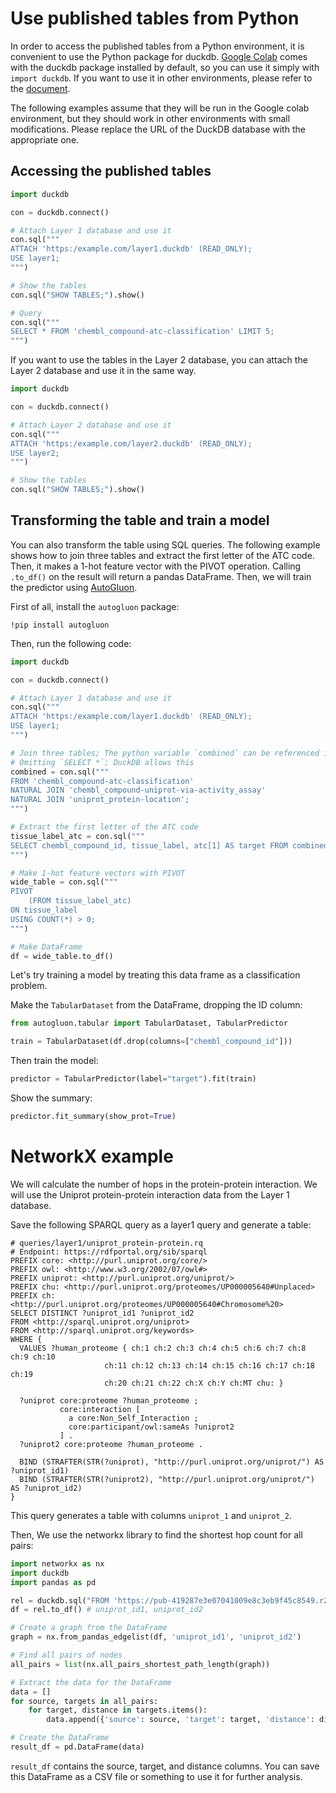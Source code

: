 # Use published tables from Python

In order to access the published tables from a Python environment, it is convenient to use the Python package for duckdb. [Google Colab](https://colab.research.google.com/) comes with the duckdb package installed by default, so you can use it simply with `import duckdb`. If you want to use it in other environments, please refer to the [document](https://duckdb.org/docs/stable/clients/python/overview).

The following examples assume that they will be run in the Google colab environment, but they should work in other environments with small modifications. Please replace the URL of the DuckDB database with the appropriate one.

## Accessing the published tables

```python
import duckdb

con = duckdb.connect()

# Attach Layer 1 database and use it
con.sql("""
ATTACH 'https:/example.com/layer1.duckdb' (READ_ONLY);
USE layer1;
""")

# Show the tables
con.sql("SHOW TABLES;").show()

# Query
con.sql("""
SELECT * FROM 'chembl_compound-atc-classification' LIMIT 5;
""")
```

If you want to use the tables in the Layer 2 database, you can attach the Layer 2 database and use it in the same way.

```python
import duckdb

con = duckdb.connect()

# Attach Layer 2 database and use it
con.sql("""
ATTACH 'https:/example.com/layer2.duckdb' (READ_ONLY);
USE layer2;
""")

# Show the tables
con.sql("SHOW TABLES;").show()
```

## Transforming the table and train a model

You can also transform the table using SQL queries. The following example shows how to join three tables and extract the first letter of the ATC code. Then, it makes a 1-hot feature vector with the PIVOT operation. Calling `.to_df()` on the result will return a pandas DataFrame. Then, we will train the predictor using [AutoGluon](https://auto.gluon.ai/stable/index.html).

First of all, install the `autogluon` package:

```
!pip install autogluon
```

Then, run the following code:

```python
import duckdb

con = duckdb.connect()

# Attach Layer 1 database and use it
con.sql("""
ATTACH 'https:/example.com/layer1.duckdb' (READ_ONLY);
USE layer1;
""")

# Join three tables; The python variable `combined` can be referenced in the SQL query after this
# Omitting `SELECT *`; DuckDB allows this
combined = con.sql("""
FROM 'chembl_compound-atc-classification'
NATURAL JOIN 'chembl_compound-uniprot-via-activity_assay'
NATURAL JOIN 'uniprot_protein-location';
""")

# Extract the first letter of the ATC code
tissue_label_atc = con.sql("""
SELECT chembl_compound_id, tissue_label, atc[1] AS target FROM combined LIMIT 5;
""")

# Make 1-hot feature vectors with PIVOT
wide_table = con.sql("""
PIVOT
    (FROM tissue_label_atc)
ON tissue_label
USING COUNT(*) > 0;
""")

# Make DataFrame
df = wide_table.to_df()
```

Let's try training a model by treating this data frame as a classification problem.

Make the `TabularDataset` from the DataFrame, dropping the ID column:

```python
from autogluon.tabular import TabularDataset, TabularPredictor

train = TabularDataset(df.drop(columns=["chembl_compound_id"]))
```

Then train the model:

```python
predictor = TabularPredictor(label="target").fit(train)
```

Show the summary:

```python
predictor.fit_summary(show_prot=True)
```

# NetworkX example

We will calculate the number of hops in the protein-protein interaction. We will use the Uniprot protein-protein interaction data from the Layer 1 database.

Save the following SPARQL query as a layer1 query and generate a table:

```sparql
# queries/layer1/uniprot_protein-protein.rq
# Endpoint: https://rdfportal.org/sib/sparql
PREFIX core: <http://purl.uniprot.org/core/>
PREFIX owl: <http://www.w3.org/2002/07/owl#>
PREFIX uniprot: <http://purl.uniprot.org/uniprot/>
PREFIX chu: <http://purl.uniprot.org/proteomes/UP000005640#Unplaced>
PREFIX ch: <http://purl.uniprot.org/proteomes/UP000005640#Chromosome%20>
SELECT DISTINCT ?uniprot_id1 ?uniprot_id2
FROM <http://sparql.uniprot.org/uniprot>
FROM <http://sparql.uniprot.org/keywords>
WHERE {
  VALUES ?human_proteome { ch:1 ch:2 ch:3 ch:4 ch:5 ch:6 ch:7 ch:8 ch:9 ch:10
                     ch:11 ch:12 ch:13 ch:14 ch:15 ch:16 ch:17 ch:18 ch:19
                     ch:20 ch:21 ch:22 ch:X ch:Y ch:MT chu: }

  ?uniprot core:proteome ?human_proteome ;
           core:interaction [
             a core:Non_Self_Interaction ;
             core:participant/owl:sameAs ?uniprot2
           ] .
  ?uniprot2 core:proteome ?human_proteome .

  BIND (STRAFTER(STR(?uniprot), "http://purl.uniprot.org/uniprot/") AS ?uniprot_id1)
  BIND (STRAFTER(STR(?uniprot2), "http://purl.uniprot.org/uniprot/") AS ?uniprot_id2)
}
```

This query generates a table with columns `uniprot_1` and `uniprot_2`.

Then, We use the networkx library to find the shortest hop count for all pairs:

```python
import networkx as nx
import duckdb
import pandas as pd

rel = duckdb.sql("FROM 'https://pub-419287e3e07041009e8c3eb9f45c8549.r2.dev/layer1/uniprot_protein-protein.parquet'")
df = rel.to_df() # uniprot_id1, uniprot_id2

# Create a graph from the DataFrame
graph = nx.from_pandas_edgelist(df, 'uniprot_id1', 'uniprot_id2')

# Find all pairs of nodes
all_pairs = list(nx.all_pairs_shortest_path_length(graph))

# Extract the data for the DataFrame
data = []
for source, targets in all_pairs:
    for target, distance in targets.items():
        data.append({'source': source, 'target': target, 'distance': distance})

# Create the DataFrame
result_df = pd.DataFrame(data)
```

`result_df` contains the source, target, and distance columns. You can save this DataFrame as a CSV file or something to use it for further analysis.
